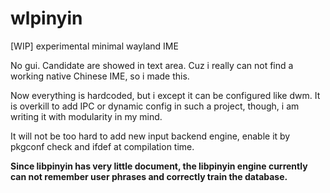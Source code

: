 # wlpinyin

[WIP] experimental minimal wayland IME

No gui. Candidate are showed in text area.  Cuz i really can not find a working native Chinese IME, so i made this.

Now everything is hardcoded, but i except it can be configured like dwm. It is overkill to add IPC or dynamic config in such a project, though, i am writing it with modularity in my mind.

It will not be too hard to add new input backend engine, enable it by pkgconf check and ifdef at compilation time.

**Since libpinyin has very little document, the libpinyin engine currently can not remember user phrases and correctly train the database.**
